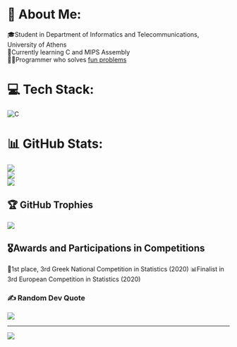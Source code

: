 <!-- crstalle's personal biography -->
# 💫 About Me:
🎓Student in Department of Informatics and Telecommunications, University of Athens<br>🧠Currently learning C and MIPS Assembly<br>🧑‍💻Programmer who solves [fun problems](https://github.com/crstalle/Fun-Problems)

# 💻 Tech Stack:
![C](https://img.shields.io/badge/c-%2300599C.svg?style=plastic&logo=c&logoColor=white)
# 📊 GitHub Stats:
![](https://github-readme-stats.vercel.app/api?username=crstalle&theme=midnight-purple&hide_border=false&include_all_commits=false&count_private=false)<br/>
![](https://github-readme-streak-stats.herokuapp.com/?user=crstalle&theme=midnight-purple&hide_border=false)<br/>
![](https://github-readme-stats.vercel.app/api/top-langs/?username=crstalle&theme=midnight-purple&hide_border=false&include_all_commits=false&count_private=false&layout=compact)

## 🏆 GitHub Trophies
![](https://github-profile-trophy.vercel.app/?username=crstalle&theme=discord&no-frame=false&no-bg=true&margin-w=4)

## 🎖️Awards and Participations in Competitions
🥇1st place, 3rd Greek National Competition in Statistics (2020)
📊Finalist in 3rd European Competition in Statistics (2020)


### ✍️ Random Dev Quote
![](https://quotes-github-readme.vercel.app/api?type=horizontal&theme=radical)

---
[![](https://visitcount.itsvg.in/api?id=crstalle&icon=5&color=6)](https://visitcount.itsvg.in)

<!-- Proudly created with GPRM ( https://gprm.itsvg.in ) -->

